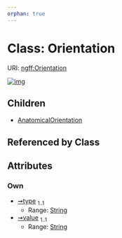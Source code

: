 ```yaml
---
orphan: true
---
```


# Class: Orientation



URI: [ngff:Orientation](https://w3id.org/ome/ngff/Orientation)


[![img](https://yuml.me/diagram/nofunky;dir:TB/class/[Orientation&#124;type:string;value:string]^-[AnatomicalOrientation],[AnatomicalOrientation])](https://yuml.me/diagram/nofunky;dir:TB/class/[Orientation&#124;type:string;value:string]^-[AnatomicalOrientation],[AnatomicalOrientation])

## Children

 * [AnatomicalOrientation](AnatomicalOrientation.md)

## Referenced by Class


## Attributes


### Own

 * [➞type](orientation__type.md)  <sub>1..1</sub>
     * Range: [String](types/String.md)
 * [➞value](orientation__value.md)  <sub>1..1</sub>
     * Range: [String](types/String.md)
